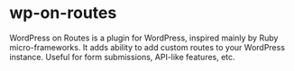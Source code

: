 wp-on-routes
============

WordPress on Routes is a plugin for WordPress, inspired mainly by Ruby micro-frameworks. It adds ability to add custom routes to your WordPress instance. Useful for form submissions, API-like features, etc.

